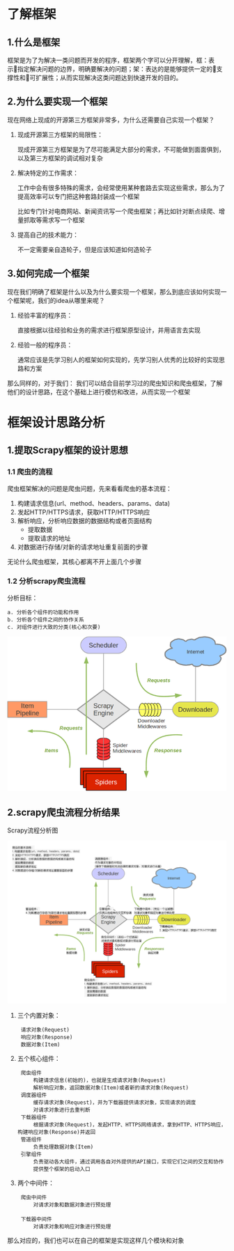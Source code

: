 # 了解框架

## 1.什么是框架

框架是为了为解决一类问题而开发的程序，框架两个字可以分开理解，框：表示指定解决问题的边界，明确要解决的问题；架：表达的是能够提供一定的支撑性和可扩展性；从而实现解决这类问题达到快速开发的目的。

## 2.为什么要实现一个框架

现在网络上现成的开源第三方框架非常多，为什么还需要自己实现一个框架？

1. 现成开源第三方框架的局限性：

   现成开源第三方框架是为了尽可能满足大部分的需求，不可能做到面面俱到，以及第三方框架的调试相对复杂

2. 解决特定的工作需求：

   工作中会有很多特殊的需求，会经常使用某种套路去实现这些需求，那么为了提高效率可以专门把这种套路封装成一个框架

   比如专门针对电商网站、新闻资讯写一个爬虫框架；再比如针对断点续爬、增量抓取等需求写一个框架

3. 提高自己的技术能力：

   不一定需要亲自造轮子，但是应该知道如何造轮子

## 3.如何完成一个框架

现在我们明确了框架是什么以及为什么要实现一个框架，那么到底应该如何实现一个框架呢，我们的idea从哪里来呢？

1. 经验丰富的程序员：

   直接根据以往经验和业务的需求进行框架原型设计，并用语言去实现

2. 经验一般的程序员：

   通常应该是先学习别人的框架如何实现的，先学习别人优秀的比较好的实现思路和方案

那么同样的，对于我们：
我们可以结合目前学习过的爬虫知识和爬虫框架，了解他们的设计思路，在这个基础上进行模仿和改进，从而实现一个框架



# 框架设计思路分析

## 1.提取Scrapy框架的设计思想

### 1.1 爬虫的流程

爬虫框架解决的问题是爬虫问题，先来看看爬虫的基本流程：

1. 构建请求信息(url、method、headers、params、data)
2. 发起HTTP/HTTPS请求，获取HTTP/HTTPS响应
3. 解析响应，分析响应数据的数据结构或者页面结构
   - 提取数据
   - 提取请求的地址
4. 对数据进行存储/对新的请求地址重复前面的步骤

无论什么爬虫框架，其核心都离不开上面几个步骤

### 1.2 分析scrapy爬虫流程

分析目标：

```
a. 分析各个组件的功能和作用
b. 分析各个组件之间的协作关系
c. 对组件进行大致的分类(核心和次要)
```

![Scrapy流程图](./06_爬虫框架开发_images/scrapy流程图.png)



## 2.scrapy爬虫流程分析结果

Scrapy流程分析图 

![Scrapy流程分析图.png](./06_爬虫框架开发_images/Scrapy流程分析图.png)

1. 三个内置对象：

   ```
    请求对象(Request)
    响应对象(Response)
    数据对象(Item)

   ```

2. 五个核心组件：

   ```
    爬虫组件
        构建请求信息(初始的)，也就是生成请求对象(Request)
        解析响应对象，返回数据对象(Item)或者新的请求对象(Request)
    调度器组件
        缓存请求对象(Request)，并为下载器提供请求对象，实现请求的调度
        对请求对象进行去重判断
    下载器组件
        根据请求对象(Request)，发起HTTP、HTTPS网络请求，拿到HTTP、HTTPS响应，构建响应对象(Response)并返回
    管道组件
        负责处理数据对象(Item)
    引擎组件
        负责驱动各大组件，通过调用各自对外提供的API接口，实现它们之间的交互和协作
        提供整个框架的启动入口

   ```

3. 两个中间件：

   ```
    爬虫中间件
        对请求对象和数据对象进行预处理

    下载器中间件
        对请求对象和响应对象进行预处理

   ```

那么对应的，我们也可以在自己的框架是实现这样几个模块和对象

